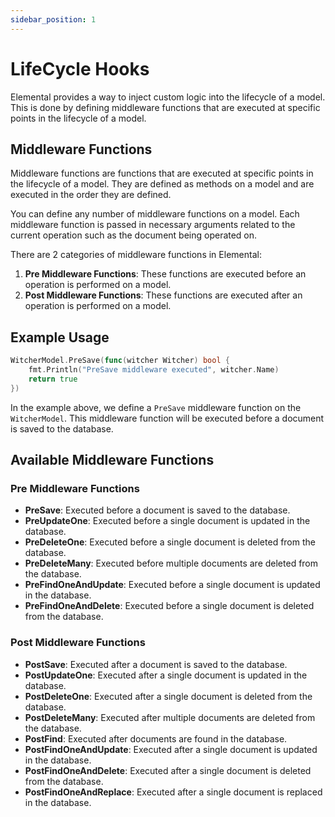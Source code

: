 ```yaml
---
sidebar_position: 1
---
```


# LifeCycle Hooks

Elemental provides a way to inject custom logic into the lifecycle of a model. This is done by defining middleware functions that are executed at specific points in the lifecycle of a model.

## Middleware Functions

Middleware functions are functions that are executed at specific points in the lifecycle of a model. They are defined as methods on a model and are executed in the order they are defined.

You can define any number of middleware functions on a model. Each middleware function is passed in necessary arguments related to the current operation such as the document being operated on.

There are 2 categories of middleware functions in Elemental:

1. **Pre Middleware Functions**: These functions are executed before an operation is performed on a model.
2. **Post Middleware Functions**: These functions are executed after an operation is performed on a model.

## Example Usage

```go
WitcherModel.PreSave(func(witcher Witcher) bool {
	fmt.Println("PreSave middleware executed", witcher.Name)
	return true
})
```

In the example above, we define a `PreSave` middleware function on the `WitcherModel`. This middleware function will be executed before a document is saved to the database.


## Available Middleware Functions

### Pre Middleware Functions

- **PreSave**: Executed before a document is saved to the database.
- **PreUpdateOne**: Executed before a single document is updated in the database.
- **PreDeleteOne**: Executed before a single document is deleted from the database.
- **PreDeleteMany**: Executed before multiple documents are deleted from the database.
- **PreFindOneAndUpdate**: Executed before a single document is updated in the database.
- **PreFindOneAndDelete**: Executed before a single document is deleted from the database.


### Post Middleware Functions

- **PostSave**: Executed after a document is saved to the database.
- **PostUpdateOne**: Executed after a single document is updated in the database.
- **PostDeleteOne**: Executed after a single document is deleted from the database.
- **PostDeleteMany**: Executed after multiple documents are deleted from the database.
- **PostFind**: Executed after documents are found in the database.
- **PostFindOneAndUpdate**: Executed after a single document is updated in the database.
- **PostFindOneAndDelete**: Executed after a single document is deleted from the database.
- **PostFindOneAndReplace**: Executed after a single document is replaced in the database.
